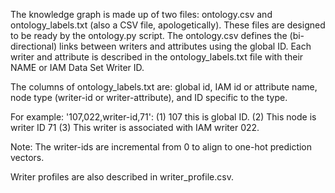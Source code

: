 The knowledge graph is made up of two files: ontology.csv and ontology_labels.txt (also a CSV file, apologetically).  These files are designed to be ready by the ontology.py 
script.  The ontology.csv defines the (bi-directional) links between writers and attributes using the global ID.  Each writer and attribute is described in the ontology_labels.txt file with their NAME or IAM Data Set Writer ID.

The columns of ontology_labels.txt are: global id, IAM id or attribute name, node type (writer-id or writer-attribute), and ID specific to the type.

For example: '107,022,writer-id,71':
 (1) 107 this is global ID. 
 (2) This node is writer ID 71 
 (3) This writer is associated with IAM writer 022.  
 
Note: The writer-ids are incremental from 0 to align to one-hot prediction vectors.

Writer profiles are also described in writer_profile.csv. 
